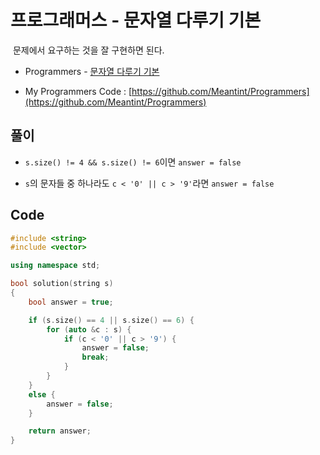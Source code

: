 # 프로그래머스 - 문자열 다루기 기본

&nbsp;문제에서 요구하는 것을 잘 구현하면 된다.

- Programmers - [문자열 다루기 기본](https://programmers.co.kr/learn/courses/30/lessons/12918)

- My Programmers Code : [https://github.com/Meantint/Programmers](https://github.com/Meantint/Programmers)

## 풀이

- `s.size() != 4 && s.size() != 6`이면 `answer = false`

- `s`의 문자들 중 하나라도 `c < '0' || c > '9'`라면 `answer = false`

## Code

```cpp
#include <string>
#include <vector>

using namespace std;

bool solution(string s)
{
    bool answer = true;

    if (s.size() == 4 || s.size() == 6) {
        for (auto &c : s) {
            if (c < '0' || c > '9') {
                answer = false;
                break;
            }
        }
    }
    else {
        answer = false;
    }

    return answer;
}
```
